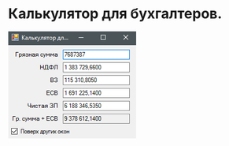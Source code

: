 <h1>Калькулятор для бухгалтеров.</h1>

![Иллюстрация к проекту](https://github.com/Alexeykhr/Calculator-for-accountants/blob/master/screen.png)
